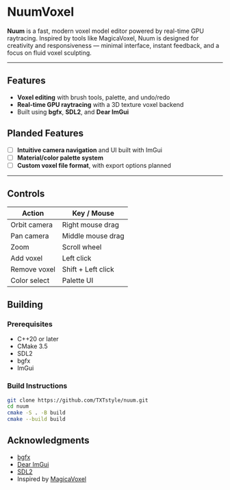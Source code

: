 # NuumVoxel

**Nuum** is a fast, modern voxel model editor powered by real-time GPU raytracing. Inspired by tools like MagicaVoxel, Nuum is designed for creativity and responsiveness — minimal interface, instant feedback, and a focus on fluid voxel sculpting.

---

## Features

- **Voxel editing** with brush tools, palette, and undo/redo
- **Real-time GPU raytracing** with a 3D texture voxel backend
- Built using **bgfx**, **SDL2**, and **Dear ImGui**

## Planded Features

- [ ] **Intuitive camera navigation** and UI built with ImGui
- [ ] **Material/color palette system**
- [ ] **Custom voxel file format**, with export options planned

---

## Controls

| Action       | Key / Mouse        |
| ------------ | ------------------ |
| Orbit camera | Right mouse drag   |
| Pan camera   | Middle mouse drag  |
| Zoom         | Scroll wheel       |
| Add voxel    | Left click         |
| Remove voxel | Shift + Left click |
| Color select | Palette UI         |

## Building

### Prerequisites

- C++20 or later
- CMake 3.5
- SDL2
- bgfx
- ImGui

### Build Instructions

```bash
git clone https://github.com/TXTstyle/nuum.git
cd nuum
cmake -S . -B build
cmake --build build
```

## Acknowledgments

- [bgfx](https://github.com/bkaradzic/bgfx)
- [Dear ImGui](https://github.com/ocornut/imgui)
- [SDL2](https://www.libsdl.org/)
- Inspired by [MagicaVoxel](https://ephtracy.github.io/)

